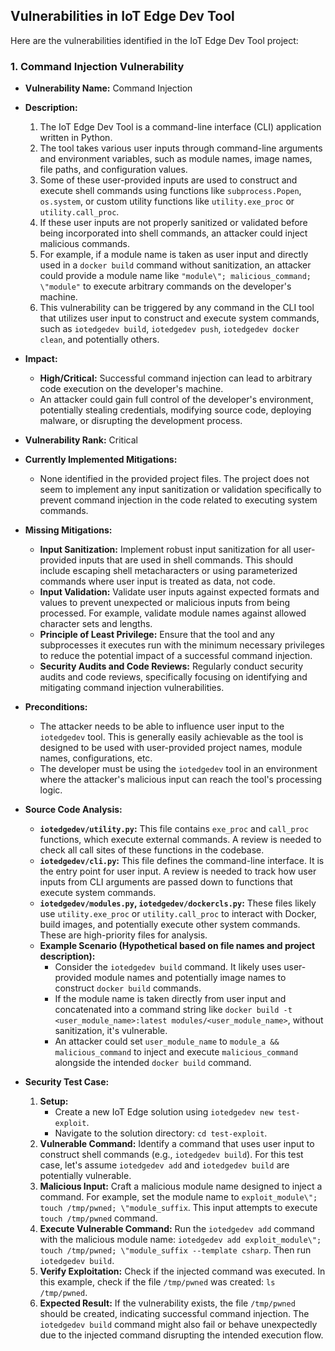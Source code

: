 ## Vulnerabilities in IoT Edge Dev Tool

Here are the vulnerabilities identified in the IoT Edge Dev Tool project:

### 1. Command Injection Vulnerability

* **Vulnerability Name:** Command Injection
* **Description:**
    1. The IoT Edge Dev Tool is a command-line interface (CLI) application written in Python.
    2. The tool takes various user inputs through command-line arguments and environment variables, such as module names, image names, file paths, and configuration values.
    3. Some of these user-provided inputs are used to construct and execute shell commands using functions like `subprocess.Popen`, `os.system`, or custom utility functions like `utility.exe_proc` or `utility.call_proc`.
    4. If these user inputs are not properly sanitized or validated before being incorporated into shell commands, an attacker could inject malicious commands.
    5. For example, if a module name is taken as user input and directly used in a `docker build` command without sanitization, an attacker could provide a module name like `"module\"; malicious_command; \"module"` to execute arbitrary commands on the developer's machine.
    6. This vulnerability can be triggered by any command in the CLI tool that utilizes user input to construct and execute system commands, such as `iotedgedev build`, `iotedgedev push`, `iotedgedev docker clean`, and potentially others.
* **Impact:**
    - **High/Critical:** Successful command injection can lead to arbitrary code execution on the developer's machine.
    - An attacker could gain full control of the developer's environment, potentially stealing credentials, modifying source code, deploying malware, or disrupting the development process.
* **Vulnerability Rank:** Critical
* **Currently Implemented Mitigations:**
    - None identified in the provided project files. The project does not seem to implement any input sanitization or validation specifically to prevent command injection in the code related to executing system commands.
* **Missing Mitigations:**
    - **Input Sanitization:** Implement robust input sanitization for all user-provided inputs that are used in shell commands. This should include escaping shell metacharacters or using parameterized commands where user input is treated as data, not code.
    - **Input Validation:** Validate user inputs against expected formats and values to prevent unexpected or malicious inputs from being processed. For example, validate module names against allowed character sets and lengths.
    - **Principle of Least Privilege:** Ensure that the tool and any subprocesses it executes run with the minimum necessary privileges to reduce the potential impact of a successful command injection.
    - **Security Audits and Code Reviews:** Regularly conduct security audits and code reviews, specifically focusing on identifying and mitigating command injection vulnerabilities.
* **Preconditions:**
    - The attacker needs to be able to influence user input to the `iotedgedev` tool. This is generally easily achievable as the tool is designed to be used with user-provided project names, module names, configurations, etc.
    - The developer must be using the `iotedgedev` tool in an environment where the attacker's malicious input can reach the tool's processing logic.
* **Source Code Analysis:**
    - **`iotedgedev/utility.py`:** This file contains `exe_proc` and `call_proc` functions, which execute external commands. A review is needed to check all call sites of these functions in the codebase.
    - **`iotedgedev/cli.py`:** This file defines the command-line interface.  It is the entry point for user input. A review is needed to track how user inputs from CLI arguments are passed down to functions that execute system commands.
    - **`iotedgedev/modules.py`, `iotedgedev/dockercls.py`:** These files likely use `utility.exe_proc` or `utility.call_proc` to interact with Docker, build images, and potentially execute other system commands. These are high-priority files for analysis.
    - **Example Scenario (Hypothetical based on file names and project description):**
        - Consider the `iotedgedev build` command. It likely uses user-provided module names and potentially image names to construct `docker build` commands.
        - If the module name is taken directly from user input and concatenated into a command string like `docker build -t <user_module_name>:latest modules/<user_module_name>`, without sanitization, it's vulnerable.
        - An attacker could set `user_module_name` to `module_a && malicious_command` to inject and execute `malicious_command` alongside the intended `docker build` command.

* **Security Test Case:**
    1. **Setup:**
        - Create a new IoT Edge solution using `iotedgedev new test-exploit`.
        - Navigate to the solution directory: `cd test-exploit`.
    2. **Vulnerable Command:** Identify a command that uses user input to construct shell commands (e.g., `iotedgedev build`). For this test case, let's assume `iotedgedev add` and `iotedgedev build` are potentially vulnerable.
    3. **Malicious Input:** Craft a malicious module name designed to inject a command. For example, set the module name to `exploit_module\"; touch /tmp/pwned; \"module_suffix`. This input attempts to execute `touch /tmp/pwned` command.
    4. **Execute Vulnerable Command:** Run the `iotedgedev add` command with the malicious module name: `iotedgedev add exploit_module\"; touch /tmp/pwned; \"module_suffix --template csharp`. Then run `iotedgedev build`.
    5. **Verify Exploitation:** Check if the injected command was executed. In this example, check if the file `/tmp/pwned` was created: `ls /tmp/pwned`.
    6. **Expected Result:** If the vulnerability exists, the file `/tmp/pwned` should be created, indicating successful command injection. The `iotedgedev build` command might also fail or behave unexpectedly due to the injected command disrupting the intended execution flow.